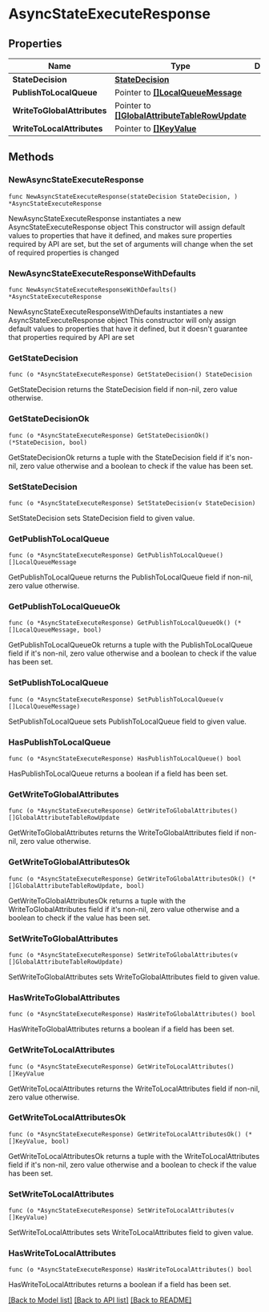 # AsyncStateExecuteResponse

## Properties

Name | Type | Description | Notes
------------ | ------------- | ------------- | -------------
**StateDecision** | [**StateDecision**](StateDecision.md) |  | 
**PublishToLocalQueue** | Pointer to [**[]LocalQueueMessage**](LocalQueueMessage.md) |  | [optional] 
**WriteToGlobalAttributes** | Pointer to [**[]GlobalAttributeTableRowUpdate**](GlobalAttributeTableRowUpdate.md) |  | [optional] 
**WriteToLocalAttributes** | Pointer to [**[]KeyValue**](KeyValue.md) |  | [optional] 

## Methods

### NewAsyncStateExecuteResponse

`func NewAsyncStateExecuteResponse(stateDecision StateDecision, ) *AsyncStateExecuteResponse`

NewAsyncStateExecuteResponse instantiates a new AsyncStateExecuteResponse object
This constructor will assign default values to properties that have it defined,
and makes sure properties required by API are set, but the set of arguments
will change when the set of required properties is changed

### NewAsyncStateExecuteResponseWithDefaults

`func NewAsyncStateExecuteResponseWithDefaults() *AsyncStateExecuteResponse`

NewAsyncStateExecuteResponseWithDefaults instantiates a new AsyncStateExecuteResponse object
This constructor will only assign default values to properties that have it defined,
but it doesn't guarantee that properties required by API are set

### GetStateDecision

`func (o *AsyncStateExecuteResponse) GetStateDecision() StateDecision`

GetStateDecision returns the StateDecision field if non-nil, zero value otherwise.

### GetStateDecisionOk

`func (o *AsyncStateExecuteResponse) GetStateDecisionOk() (*StateDecision, bool)`

GetStateDecisionOk returns a tuple with the StateDecision field if it's non-nil, zero value otherwise
and a boolean to check if the value has been set.

### SetStateDecision

`func (o *AsyncStateExecuteResponse) SetStateDecision(v StateDecision)`

SetStateDecision sets StateDecision field to given value.


### GetPublishToLocalQueue

`func (o *AsyncStateExecuteResponse) GetPublishToLocalQueue() []LocalQueueMessage`

GetPublishToLocalQueue returns the PublishToLocalQueue field if non-nil, zero value otherwise.

### GetPublishToLocalQueueOk

`func (o *AsyncStateExecuteResponse) GetPublishToLocalQueueOk() (*[]LocalQueueMessage, bool)`

GetPublishToLocalQueueOk returns a tuple with the PublishToLocalQueue field if it's non-nil, zero value otherwise
and a boolean to check if the value has been set.

### SetPublishToLocalQueue

`func (o *AsyncStateExecuteResponse) SetPublishToLocalQueue(v []LocalQueueMessage)`

SetPublishToLocalQueue sets PublishToLocalQueue field to given value.

### HasPublishToLocalQueue

`func (o *AsyncStateExecuteResponse) HasPublishToLocalQueue() bool`

HasPublishToLocalQueue returns a boolean if a field has been set.

### GetWriteToGlobalAttributes

`func (o *AsyncStateExecuteResponse) GetWriteToGlobalAttributes() []GlobalAttributeTableRowUpdate`

GetWriteToGlobalAttributes returns the WriteToGlobalAttributes field if non-nil, zero value otherwise.

### GetWriteToGlobalAttributesOk

`func (o *AsyncStateExecuteResponse) GetWriteToGlobalAttributesOk() (*[]GlobalAttributeTableRowUpdate, bool)`

GetWriteToGlobalAttributesOk returns a tuple with the WriteToGlobalAttributes field if it's non-nil, zero value otherwise
and a boolean to check if the value has been set.

### SetWriteToGlobalAttributes

`func (o *AsyncStateExecuteResponse) SetWriteToGlobalAttributes(v []GlobalAttributeTableRowUpdate)`

SetWriteToGlobalAttributes sets WriteToGlobalAttributes field to given value.

### HasWriteToGlobalAttributes

`func (o *AsyncStateExecuteResponse) HasWriteToGlobalAttributes() bool`

HasWriteToGlobalAttributes returns a boolean if a field has been set.

### GetWriteToLocalAttributes

`func (o *AsyncStateExecuteResponse) GetWriteToLocalAttributes() []KeyValue`

GetWriteToLocalAttributes returns the WriteToLocalAttributes field if non-nil, zero value otherwise.

### GetWriteToLocalAttributesOk

`func (o *AsyncStateExecuteResponse) GetWriteToLocalAttributesOk() (*[]KeyValue, bool)`

GetWriteToLocalAttributesOk returns a tuple with the WriteToLocalAttributes field if it's non-nil, zero value otherwise
and a boolean to check if the value has been set.

### SetWriteToLocalAttributes

`func (o *AsyncStateExecuteResponse) SetWriteToLocalAttributes(v []KeyValue)`

SetWriteToLocalAttributes sets WriteToLocalAttributes field to given value.

### HasWriteToLocalAttributes

`func (o *AsyncStateExecuteResponse) HasWriteToLocalAttributes() bool`

HasWriteToLocalAttributes returns a boolean if a field has been set.


[[Back to Model list]](../README.md#documentation-for-models) [[Back to API list]](../README.md#documentation-for-api-endpoints) [[Back to README]](../README.md)


